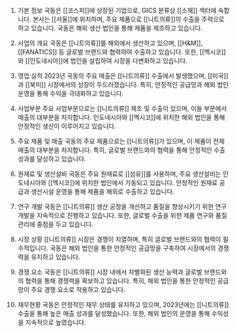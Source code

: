 1. 기본 정보
국동은 [[코스피]]에 상장된 기업으로, GICS 분류상 [[소재]] 섹터에 속합니다. 본사는 [[서울]]에 위치하며, 주요 제품으로 [[니트의류]]의 수출을 주력으로 하고 있습니다. 국동은 해외 생산 법인을 통해 제품을 제조하고 있습니다.

2. 사업의 개요
국동은 [[니트의류]]를 해외에서 생산하고 있으며, [[H&M]], [[FANATICS]] 등 글로벌 브랜드와 협력하여 수출하고 있습니다. 또한, [[멕시코]]와 [[인도네시아]]에 법인을 설립하여 시장을 다변화하고 있습니다.

3. 영업 실적
2023년 국동의 주요 매출은 [[니트의류]] 수출에서 발생했으며, [[미국]]과 [[북미]] 시장에서의 성장이 두드러졌습니다. 특히, 안정적인 공급망과 해외 법인 운영을 통해 수익을 극대화하고 있습니다.

4. 사업부문
주요 사업부문으로는 [[니트의류]] 제조 및 수출이 있으며, 이들 부문에서 매출의 대부분을 차지합니다. 인도네시아와 [[멕시코]]에 위치한 해외 법인을 통해 안정적인 생산이 이루어지고 있습니다.

5. 주요 제품 및 매출
국동의 주요 제품으로는 [[니트의류]]가 있으며, 이 제품이 전체 매출의 대부분을 차지합니다. 특히, 글로벌 브랜드와의 협력을 통해 안정적인 수출 성과를 달성하고 있습니다.

6. 원재료 및 생산설비
국동은 주요 원재료로 [[섬유]]를 사용하며, 주요 생산설비는 인도네시아와 [[멕시코]]에 위치한 법인에서 가동되고 있습니다. 안정적인 원재료 공급과 생산시설 운영을 통해 제품을 해외로 수출하고 있습니다.

7. 연구 개발
국동은 [[니트의류]] 생산 공정을 개선하고 품질을 향상시키기 위한 연구개발을 지속적으로 진행하고 있습니다. 또한, 글로벌 수출을 위한 제품 연구와 품질 관리에 중점을 두고 있습니다.

8. 시장 상황
[[니트의류]] 시장은 경쟁이 치열하며, 특히 글로벌 브랜드와의 협력이 필수적입니다. 국동은 해외 법인을 통한 안정적인 공급망을 구축하여 시장에서의 경쟁력을 유지하고 있습니다.

9. 경쟁 요소
국동은 [[니트의류]] 시장 내에서 차별화된 생산 능력과 글로벌 브랜드와의 협력을 통해 경쟁력을 확보하고 있습니다. 특히, 해외 법인을 통한 안정적인 공급망이 주요 경쟁 요소로 작용하고 있습니다.

10. 재무현황
국동은 안정적인 재무 상태를 유지하고 있으며, 2023년에는 [[니트의류]] 수출을 통해 높은 매출 성과를 달성했습니다. 또한, 해외 법인의 운영을 통해 수익성을 지속적으로 높였습니다.
